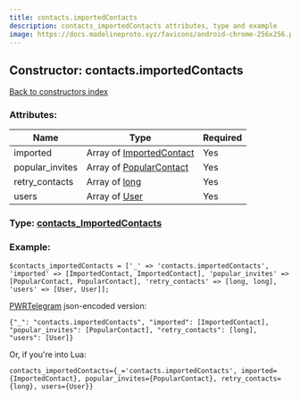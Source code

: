 ```yaml
---
title: contacts.importedContacts
description: contacts_importedContacts attributes, type and example
image: https://docs.madelineproto.xyz/favicons/android-chrome-256x256.png
---
```

## Constructor: contacts.importedContacts  
[Back to constructors index](index.md)



### Attributes:

| Name     |    Type       | Required |
|----------|---------------|----------|
|imported|Array of [ImportedContact](../types/ImportedContact.md) | Yes|
|popular\_invites|Array of [PopularContact](../types/PopularContact.md) | Yes|
|retry\_contacts|Array of [long](../types/long.md) | Yes|
|users|Array of [User](../types/User.md) | Yes|



### Type: [contacts\_ImportedContacts](../types/contacts_ImportedContacts.md)


### Example:

```
$contacts_importedContacts = ['_' => 'contacts.importedContacts', 'imported' => [ImportedContact, ImportedContact], 'popular_invites' => [PopularContact, PopularContact], 'retry_contacts' => [long, long], 'users' => [User, User]];
```  

[PWRTelegram](https://pwrtelegram.xyz) json-encoded version:

```
{"_": "contacts.importedContacts", "imported": [ImportedContact], "popular_invites": [PopularContact], "retry_contacts": [long], "users": [User]}
```


Or, if you're into Lua:  


```
contacts_importedContacts={_='contacts.importedContacts', imported={ImportedContact}, popular_invites={PopularContact}, retry_contacts={long}, users={User}}

```



